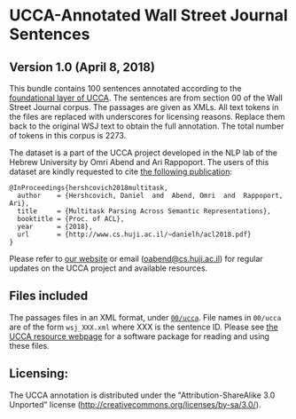 UCCA-Annotated Wall Street Journal Sentences
============================================
Version 1.0 (April 8, 2018)
-----------------------------

This bundle contains 100 sentences annotated according to the [foundational layer of UCCA](https://github.com/huji-nlp/ucca-corpora/tree/master/wiki#xml-format). 
The sentences are from section 00 of the Wall Street Journal corpus.
The passages are given as XMLs.
All text tokens in the files are replaced with underscores for licensing reasons.
Replace them back to the original WSJ text to obtain the full annotation.
The total number of tokens in this corpus is 2273.

The dataset is a part of the UCCA project developed in the NLP lab of the Hebrew University 
by Omri Abend and Ari Rappoport. The users of this dataset are kindly requested to cite [the following publication](http://www.cs.huji.ac.il/~danielh/acl2018.pdf):

    @InProceedings{hershcovich2018multitask,
      author    = {Hershcovich, Daniel  and  Abend, Omri  and  Rappoport, Ari},
      title     = {Multitask Parsing Across Semantic Representations},
      booktitle = {Proc. of ACL},
      year      = {2018},
      url       = {http://www.cs.huji.ac.il/~danielh/acl2018.pdf}
    }

Please refer to [our website](http://www.cs.huji.ac.il/~oabend/ucca.html) or email (oabend@cs.huji.ac.il)
for regular updates on the UCCA project and available resources.


Files included
--------------
The passages files in an XML format, under [`00/ucca`](00/ucca).
File names in `00/ucca` are of the form `wsj_XXX.xml` where XXX 
is the sentence ID. Please see [the UCCA resource webpage](http://www.cs.huji.ac.il/~oabend/ucca.html) for a software package for reading and using 
these files.

Licensing:
----------

The UCCA annotation is distributed under the 
"Attribution-ShareAlike 3.0 Unported" license (http://creativecommons.org/licenses/by-sa/3.0/).
